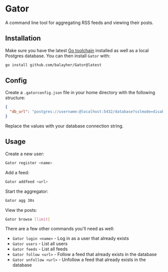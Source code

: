 # Gator

A command line tool for aggregating RSS feeds and viewing their posts.

## Installation

Make sure you have the latest [Go toolchain](https://golang.org/dl/) installed as well as a local Postgres database. You can then install `Gator` with:

```bash
go install github.com/balayher/Gator@latest
```

## Config

Create a `.gatorconfig.json` file in your home directory with the following structure:

```json
{
  "db_url": "postgres://username:@localhost:5432/database?sslmode=disable"
}
```

Replace the values with your database connection string.

## Usage

Create a new user:

```bash
Gator register <name>
```

Add a feed:

```bash
Gator addfeed <url>
```

Start the aggregator:

```bash
Gator agg 30s
```

View the posts:

```bash
Gator browse [limit]
```

There are a few other commands you'll need as well:

- `Gator login <name>` - Log in as a user that already exists
- `Gator users` - List all users
- `Gator feeds` - List all feeds
- `Gator follow <url>` - Follow a feed that already exists in the database
- `Gator unfollow <url>` - Unfollow a feed that already exists in the database
